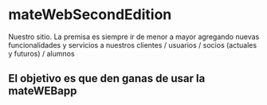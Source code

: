 # mateWebSecondEdition
Nuestro sitio. 
La premisa es siempre ir de menor a mayor agregando nuevas funcionalidades y servicios a nuestros clientes / usuarios / socios (actuales y futuros) / alumnos
## El objetivo es que den ganas de usar la mateWEBapp
